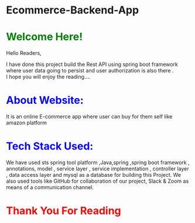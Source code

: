 # Ecommerce-Backend-App







# <span style="color:green"> Welcome Here!</span>

Hello Readers,<br>

I have done this project build the Rest API using spring boot framework  where user data going to persist and user authorization is also there  .<br> I hope you will enjoy the reading….

# <span style="color:blue"> About Website: </span>

It is an online E-commerce app where user can buy for them self like amazon platform 

# <span style="color:blue"> Tech Stack Used: </span>

We have used sts spring tool platform ,Java,spring ,spring boot framework , annotations, model , service layer , service implementation , controller layer , data access layer and mysql as a database for building this Project. We also used tools like GitHub for collaboration of our project, Slack & Zoom as means of a communication channel.


# <span style="color:red"> Thank You For Reading </span>
